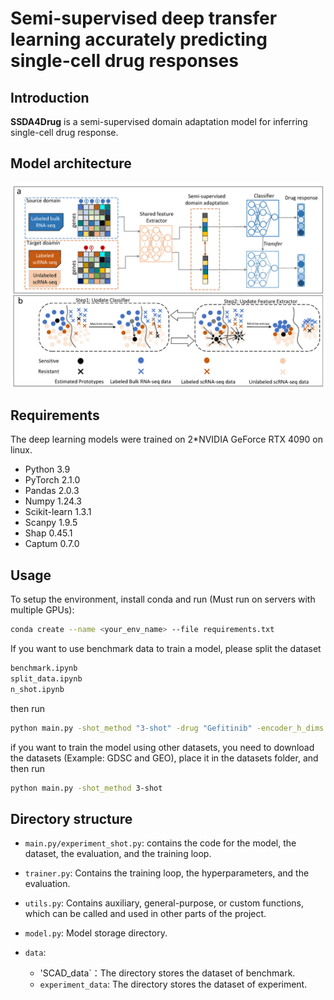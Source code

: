 # Semi-supervised deep transfer learning accurately predicting single-cell drug responses

## Introduction

**SSDA4Drug** is a semi-supervised domain adaptation model for inferring single-cell drug response.

## Model architecture

![](framework.jpg)

## Requirements

The deep learning models were trained on 2*NVIDIA GeForce RTX 4090 on linux.

+ Python 3.9
+ PyTorch 2.1.0
+ Pandas 2.0.3
+ Numpy 1.24.3
+ Scikit-learn 1.3.1
+ Scanpy 1.9.5
+ Shap 0.45.1
+ Captum 0.7.0

## Usage

To setup the environment, install conda and run (Must run on servers with multiple GPUs):

```bash
conda create --name <your_env_name> --file requirements.txt
```

If you want to use benchmark data to train a model, please split the dataset
```bash
benchmark.ipynb
split_data.ipynb
n_shot.ipynb
```
then run
```bash
python main.py -shot_method "3-shot" -drug "Gefitinib" -encoder_h_dims "512,256" -bottleneck 128 -predictor_h_dims "64,32" -epochs 50 -lr 0.001 --batch_size 32 -dropout 0.3
```

if you want to train the model using other datasets, you need to download the datasets (Example: GDSC and GEO), place it in the datasets folder, and then run
```bash
python main.py -shot_method 3-shot
```

## Directory structure
+ `main.py/experiment_shot.py`: contains the code for the model, the dataset, the evaluation, and the training loop.

+ `trainer.py`: Contains the training loop, the hyperparameters, and the evaluation.

+ `utils.py`: Contains auxiliary, general-purpose, or custom functions, which can be called and used in other parts of the project.

+ `model.py`: Model storage directory.

+ `data`:
  * 'SCAD_data`：The directory stores the dataset of benchmark.
  * `experiment_data`: The directory stores the dataset of experiment.
